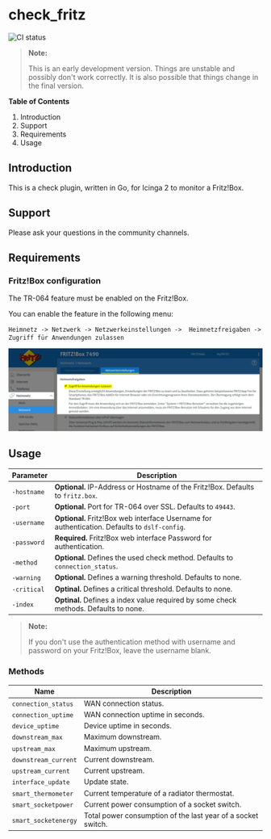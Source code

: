 # check_fritz

![CI status](https://travis-ci.org/mcktr/check_fritz.svg?branch=master)

> **Note:**
>
> This is an early development version. Things are unstable and possibly don't work correctly.
> It is also possible that things change in the final version.

**Table of Contents**

1. Introduction
2. Support
3. Requirements
4. Usage

## Introduction

This is a check plugin, written in Go, for Icinga 2 to monitor a Fritz!Box.

## Support

Please ask your questions in the community channels.

## Requirements

### Fritz!Box configuration

The TR-064 feature must be enabled on the Fritz!Box.

You can enable the feature in the following menu:

```
Heimnetz -> Netzwerk -> Netzwerkeinstellungen ->  Heimnetzfreigaben -> Zugriff für Anwendungen zulassen
```

![Fritz!Box configuration](doc/images/fritzbox-configuration-tr064.png)

## Usage

| Parameter   | Description                                                                                   |
|-------------|-----------------------------------------------------------------------------------------------|
| `-hostname` | **Optional.** IP-Address or Hostname of the Fritz!Box. Defaults to `fritz.box`.               |
| `-port`     | **Optional.** Port for TR-064 over SSL. Defaults to `49443`.                                  |
| `-username` | **Optional.** Fritz!Box web interface Username for authentication. Defaults to `dslf-config`. |
| `-password` | **Required.** Fritz!Box web interface Password for authentication.                            |
| `-method`   | **Optional.** Defines the used check method. Defaults to `connection_status`.                 |
| `-warning`  | **Optional.** Defines a warning threshold. Defaults to none.                                  |
| `-critical` | **Optinal.** Defines a critical threshold. Defaults to none.                                  |
| `-index`    | **Optinal.** Defines a index value required by some check methods. Defaults to none.          |

> **Note:**
>
> If you don't use the authentication method with username and password on your Fritz!Box, leave the username blank.


### Methods

| Name                 | Description                                                  |
|----------------------|--------------------------------------------------------------|
| `connection_status`  | WAN connection status.                                       |
| `connection_uptime`  | WAN connection uptime in seconds.                            |
| `device_uptime`      | Device uptime in seconds.                                    |
| `downstream_max`     | Maximum downstream.                                          |
| `upstream_max`       | Maximum upstream.                                            |
| `downstream_current` | Current downstream.                                          |
| `upstream_current`   | Current upstream.                                            |
| `interface_update`   | Update state.                                                |
| `smart_thermometer`  | Current temperature of a radiator thermostat.                |
| `smart_socketpower`  | Current power consumption of a socket switch.                |
| `smart_socketenergy` | Total power consumption of the last year of a socket switch. |
